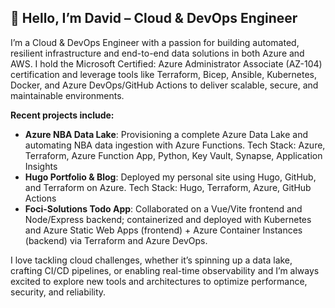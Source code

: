 ## 👋 Hello, I’m David – Cloud & DevOps Engineer

I’m a Cloud & DevOps Engineer with a passion for building automated, resilient infrastructure and end-to-end data solutions in both Azure and AWS. I hold the Microsoft Certified: Azure Administrator Associate (AZ-104) certification and leverage tools like Terraform, Bicep, Ansible, Kubernetes, Docker, and Azure DevOps/GitHub Actions to deliver scalable, secure, and maintainable environments.

**Recent projects include:**

* **Azure NBA Data Lake**: Provisioning a complete Azure Data Lake and automating NBA data ingestion with Azure Functions. Tech Stack: Azure, Terraform, Azure Function App, Python, Key Vault, Synapse, Application Insights
* **Hugo Portfolio & Blog**: Deployed my personal site using Hugo, GitHub, and Terraform on Azure. Tech Stack: Hugo, Terraform, Azure, GitHub Actions
* **Foci-Solutions Todo App**: Collaborated on a Vue/Vite frontend and Node/Express backend; containerized and deployed with Kubernetes and Azure Static Web Apps (frontend) + Azure Container Instances (backend) via Terraform and Azure DevOps.

I love tackling cloud challenges, whether it’s spinning up a data lake, crafting CI/CD pipelines, or enabling real-time observability and I’m always excited to explore new tools and architectures to optimize performance, security, and reliability.
